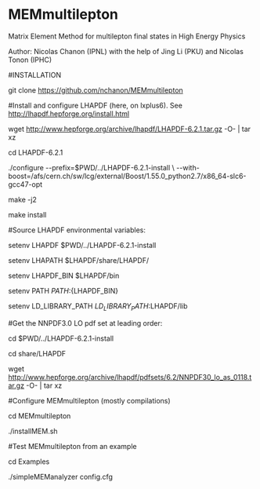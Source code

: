 # MEMmultilepton
Matrix Element Method for multilepton final states in High Energy Physics

Author: Nicolas Chanon (IPNL) with the help of Jing Li (PKU) and Nicolas Tonon (IPHC)

#INSTALLATION

git clone https://github.com/nchanon/MEMmultilepton

#Install and configure LHAPDF (here, on lxplus6). See http://lhapdf.hepforge.org/install.html

wget http://www.hepforge.org/archive/lhapdf/LHAPDF-6.2.1.tar.gz -O- | tar xz

cd LHAPDF-6.2.1

./configure --prefix=$PWD/../LHAPDF-6.2.1-install \ --with-boost=/afs/cern.ch/sw/lcg/external/Boost/1.55.0_python2.7/x86_64-slc6-gcc47-opt

make -j2

make install

#Source LHAPDF environmental variables:

setenv LHAPDF $PWD/../LHAPDF-6.2.1-install

setenv LHAPATH $LHAPDF/share/LHAPDF/

setenv LHAPDF_BIN $LHAPDF/bin

setenv PATH ${PATH}:${LHAPDF_BIN}

setenv LD_LIBRARY_PATH ${LD_LIBRARY_PATH}:$LHAPDF/lib

#Get the NNPDF3.0 LO pdf set at leading order:

cd $PWD/../LHAPDF-6.2.1-install

cd share/LHAPDF

wget http://www.hepforge.org/archive/lhapdf/pdfsets/6.2/NNPDF30_lo_as_0118.tar.gz -O- | tar xz

#Configure MEMmultilepton (mostly compilations)

cd MEMmultilepton

./installMEM.sh

#Test MEMmultilepton from an example

cd Examples

./simpleMEManalyzer config.cfg

